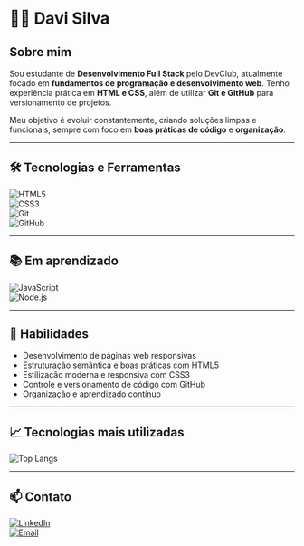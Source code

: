 # 👨‍💻 Davi Silva  

## Sobre mim  
Sou estudante de **Desenvolvimento Full Stack** pelo DevClub, atualmente focado em **fundamentos de programação e desenvolvimento web**. Tenho experiência prática em **HTML e CSS**, além de utilizar **Git e GitHub** para versionamento de projetos.  

Meu objetivo é evoluir constantemente, criando soluções limpas e funcionais, sempre com foco em **boas práticas de código** e **organização**.  

---

## 🛠️ Tecnologias e Ferramentas  
![HTML5](https://img.shields.io/badge/HTML5-E34F26?style=for-the-badge&logo=html5&logoColor=white)  
![CSS3](https://img.shields.io/badge/CSS3-1572B6?style=for-the-badge&logo=css3&logoColor=white)  
![Git](https://img.shields.io/badge/Git-F05032?style=for-the-badge&logo=git&logoColor=white)  
![GitHub](https://img.shields.io/badge/GitHub-181717?style=for-the-badge&logo=github&logoColor=white)  

---

## 📚 Em aprendizado  
![JavaScript](https://img.shields.io/badge/JavaScript-F7DF1E?style=for-the-badge&logo=javascript&logoColor=black)  
![Node.js](https://img.shields.io/badge/Node.js-339933?style=for-the-badge&logo=nodedotjs&logoColor=white)  

---

## 📌 Habilidades  
- Desenvolvimento de páginas web responsivas  
- Estruturação semântica e boas práticas com HTML5  
- Estilização moderna e responsiva com CSS3  
- Controle e versionamento de código com GitHub  
- Organização e aprendizado contínuo  

---

## 📈 Tecnologias mais utilizadas  
![Top Langs](https://github-readme-stats.vercel.app/api/top-langs/?username=dsvisilva&layout=compact&theme=default)

---

## 📫 Contato  
[![LinkedIn](https://img.shields.io/badge/LinkedIn-0A66C2?style=for-the-badge&logo=linkedin&logoColor=white)](https://www.linkedin.com/in/dsvisilva/)  
[![Email](https://img.shields.io/badge/Email-D14836?style=for-the-badge&logo=gmail&logoColor=white)](mailto:sdavih06@gmail.com)  
<!--
**dsvisilva/dsvisilva** is a ✨ _special_ ✨ repository because its `README.md` (this file) appears on your GitHub profile.

Here are some ideas to get you started:

- 🔭 I’m currently working on ...
- 🌱 I’m currently learning ...
- 👯 I’m looking to collaborate on ...
- 🤔 I’m looking for help with ...
- 💬 Ask me about ...
- 📫 How to reach me: ...
- 😄 Pronouns: ...
- ⚡ Fun fact: ...
-->
